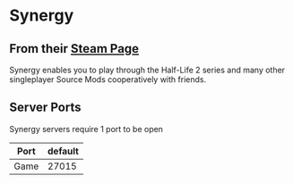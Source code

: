 # Synergy

## From their [Steam Page]([https://tf2classic.com](https://store.steampowered.com/app/17520/Synergy/?curator_clanid=4777282))

Synergy enables you to play through the Half-Life 2 series and many other singleplayer Source Mods cooperatively with friends.

## Server Ports

Synergy servers require 1 port to be open

| Port      | default |
|-----------|---------|
| Game | 27015   |

